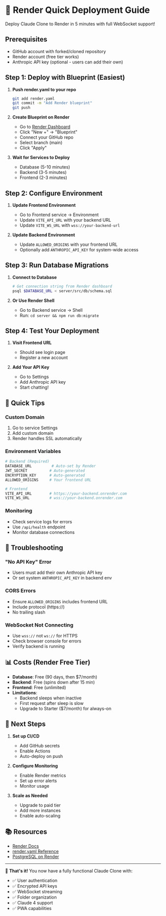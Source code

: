 # 🚀 Render Quick Deployment Guide

Deploy Claude Clone to Render in 5 minutes with full WebSocket support!

## Prerequisites

- GitHub account with forked/cloned repository
- Render account (free tier works)
- Anthropic API key (optional - users can add their own)

## Step 1: Deploy with Blueprint (Easiest)

1. **Push render.yaml to your repo**
   ```bash
   git add render.yaml
   git commit -m "Add Render blueprint"
   git push
   ```

2. **Create Blueprint on Render**
   - Go to [Render Dashboard](https://dashboard.render.com)
   - Click "New +" → "Blueprint"
   - Connect your GitHub repo
   - Select branch (main)
   - Click "Apply"

3. **Wait for Services to Deploy**
   - Database (5-10 minutes)
   - Backend (3-5 minutes)
   - Frontend (2-3 minutes)

## Step 2: Configure Environment

1. **Update Frontend Environment**
   - Go to Frontend service → Environment
   - Update `VITE_API_URL` with your backend URL
   - Update `VITE_WS_URL` with `wss://your-backend-url`

2. **Update Backend Environment**
   - Update `ALLOWED_ORIGINS` with your frontend URL
   - Optionally add `ANTHROPIC_API_KEY` for system-wide access

## Step 3: Run Database Migrations

1. **Connect to Database**
   ```bash
   # Get connection string from Render dashboard
   psql $DATABASE_URL < server/src/db/schema.sql
   ```

2. **Or Use Render Shell**
   - Go to Backend service → Shell
   - Run: `cd server && npm run db:migrate`

## Step 4: Test Your Deployment

1. **Visit Frontend URL**
   - Should see login page
   - Register a new account

2. **Add Your API Key**
   - Go to Settings
   - Add Anthropic API key
   - Start chatting!

## 🎯 Quick Tips

### Custom Domain
1. Go to service Settings
2. Add custom domain
3. Render handles SSL automatically

### Environment Variables
```bash
# Backend (Required)
DATABASE_URL         # Auto-set by Render
JWT_SECRET          # Auto-generated
ENCRYPTION_KEY      # Auto-generated
ALLOWED_ORIGINS     # Your frontend URL

# Frontend
VITE_API_URL        # https://your-backend.onrender.com
VITE_WS_URL         # wss://your-backend.onrender.com
```

### Monitoring
- Check service logs for errors
- Use `/api/health` endpoint
- Monitor database connections

## 🔧 Troubleshooting

### "No API Key" Error
- Users must add their own Anthropic API key
- Or set system `ANTHROPIC_API_KEY` in backend env

### CORS Errors
- Ensure `ALLOWED_ORIGINS` includes frontend URL
- Include protocol (https://)
- No trailing slash

### WebSocket Not Connecting
- Use `wss://` not `ws://` for HTTPS
- Check browser console for errors
- Verify backend is running

## 📊 Costs (Render Free Tier)

- **Database**: Free (90 days, then $7/month)
- **Backend**: Free (spins down after 15 min)
- **Frontend**: Free (unlimited)
- **Limitations**: 
  - Backend sleeps when inactive
  - First request after sleep is slow
  - Upgrade to Starter ($7/month) for always-on

## 🚀 Next Steps

1. **Set up CI/CD**
   - Add GitHub secrets
   - Enable Actions
   - Auto-deploy on push

2. **Configure Monitoring**
   - Enable Render metrics
   - Set up error alerts
   - Monitor usage

3. **Scale as Needed**
   - Upgrade to paid tier
   - Add more instances
   - Enable auto-scaling

## 📚 Resources

- [Render Docs](https://render.com/docs)
- [render.yaml Reference](https://render.com/docs/blueprint-spec)
- [PostgreSQL on Render](https://render.com/docs/databases)

---

🎉 **That's it!** You now have a fully functional Claude Clone with:
- ✅ User authentication
- ✅ Encrypted API keys
- ✅ WebSocket streaming
- ✅ Folder organization
- ✅ Claude 4 support
- ✅ PWA capabilities